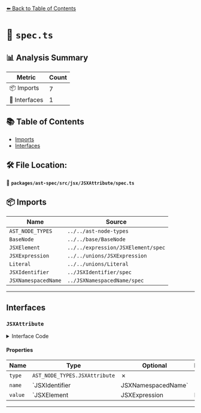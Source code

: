 [⬅️ Back to Table of Contents](../../../../../index.md)

# 📄 `spec.ts`

## 📊 Analysis Summary

| Metric | Count |
|--------|-------|
| 📦 Imports | 7 |
| 📐 Interfaces | 1 |

## 📚 Table of Contents

- [Imports](#imports)
- [Interfaces](#interfaces)

## 🛠️ File Location:
📂 **`packages/ast-spec/src/jsx/JSXAttribute/spec.ts`**

## 📦 Imports

| Name | Source |
|------|--------|
| `AST_NODE_TYPES` | `../../ast-node-types` |
| `BaseNode` | `../../base/BaseNode` |
| `JSXElement` | `../../expression/JSXElement/spec` |
| `JSXExpression` | `../../unions/JSXExpression` |
| `Literal` | `../../unions/Literal` |
| `JSXIdentifier` | `../JSXIdentifier/spec` |
| `JSXNamespacedName` | `../JSXNamespacedName/spec` |


---

## Interfaces

### `JSXAttribute`

<details><summary>Interface Code</summary>

```ts
export interface JSXAttribute extends BaseNode {
  type: AST_NODE_TYPES.JSXAttribute;
  name: JSXIdentifier | JSXNamespacedName;
  value: JSXElement | JSXExpression | Literal | null;
}
```
</details>

#### Properties

| Name | Type | Optional | Description |
|------|------|----------|-------------|
| `type` | `AST_NODE_TYPES.JSXAttribute` | ✗ |  |
| `name` | `JSXIdentifier | JSXNamespacedName` | ✗ |  |
| `value` | `JSXElement | JSXExpression | Literal | null` | ✗ |  |


---